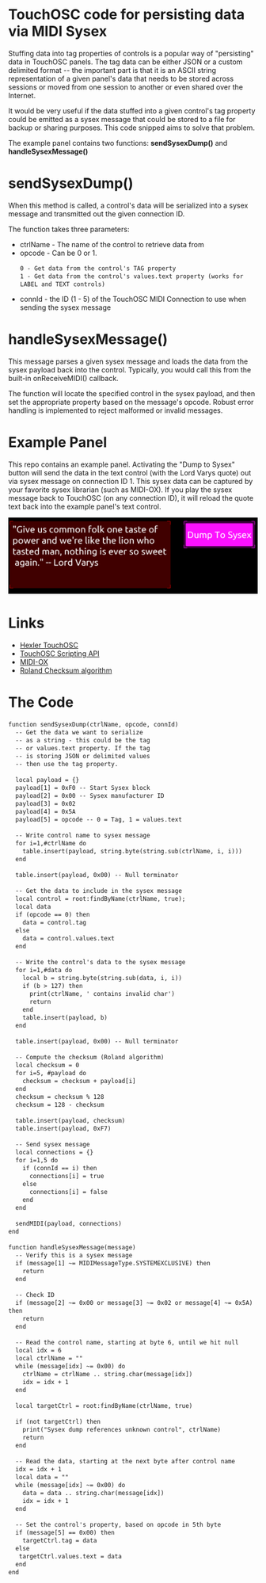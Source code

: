 # TouchOSC code for persisting data via MIDI Sysex
Stuffing data into tag properties of controls is a popular way of "persisting" data in TouchOSC panels. The tag data can be either JSON or a custom delimited format -- the important part is that it is an ASCII string representation of a given panel's data that needs to be stored across sessions or moved from one session to another or even shared over the Internet.

It would be very useful if the data stuffed into a given control's tag property could be emitted as a sysex message that could be stored to a file for backup or sharing purposes. This code snipped aims to solve that problem.

The example panel contains two functions: __sendSysexDump()__ and __handleSysexMessage()__

# sendSysexDump()
When this method is called, a control's data will be serialized into a sysex message and transmitted out the given connection ID.

The function takes three parameters:
* ctrlName - The name of the control to retrieve data from
* opcode - Can be 0 or 1.
   ```
   0 - Get data from the control's TAG property
   1 - Get data from the control's values.text property (works for LABEL and TEXT controls)
  ```
* connId - the ID (1 - 5) of the TouchOSC MIDI Connection to use when sending the sysex message

# handleSysexMessage()
This message parses a given sysex message and loads the data from the sysex payload back into the control. Typically, you would call this from the built-in onReceiveMIDI() callback.

The function will locate the specified control in the sysex payload, and then set the appropriate property based on the message's opcode. Robust error handling is implemented to reject malformed or invalid messages.

# Example Panel
This repo contains an example panel. Activating the "Dump to Sysex" button will send the data in the text control (with the Lord Varys quote) out via sysex message on connection ID 1. This sysex data can be captured by your favorite sysex librarian (such as MIDI-OX). If you play the sysex message back to TouchOSC (on any connection ID), it will reload the quote text back into the example panel's text control.

![Panel Screen Cap](https://github.com/MidiHax/touchosc-ctrl-sysex/blob/main/preview.png)

# Links
 * [Hexler TouchOSC](https://hexler.net/touchosc)
 * [TouchOSC Scripting API](https://hexler.net/pub/touchosc/scripting-api.html)
 * [MIDI-OX](http://www.midiox.com/)
 * [Roland Checksum algorithm](https://www.vguitarforums.com/smf/index.php?topic=20544.0)

# The Code
```
function sendSysexDump(ctrlName, opcode, connId)
  -- Get the data we want to serialize
  -- as a string - this could be the tag
  -- or values.text property. If the tag
  -- is storing JSON or delimited values
  -- then use the tag property.

  local payload = {}
  payload[1] = 0xF0 -- Start Sysex block
  payload[2] = 0x00 -- Sysex manufacturer ID
  payload[3] = 0x02
  payload[4] = 0x5A
  payload[5] = opcode -- 0 = Tag, 1 = values.text
  
  -- Write control name to sysex message
  for i=1,#ctrlName do
    table.insert(payload, string.byte(string.sub(ctrlName, i, i)))
  end
  
  table.insert(payload, 0x00) -- Null terminator 
  
  -- Get the data to include in the sysex message
  local control = root:findByName(ctrlName, true);
  local data
  if (opcode == 0) then
    data = control.tag
  else
    data = control.values.text
  end

  -- Write the control's data to the sysex message
  for i=1,#data do
    local b = string.byte(string.sub(data, i, i))
    if (b > 127) then
      print(ctrlName, ' contains invalid char')
      return
    end
    table.insert(payload, b)
  end
  
  table.insert(payload, 0x00) -- Null terminator 
  
  -- Compute the checksum (Roland algorithm)
  local checksum = 0
  for i=5, #payload do
    checksum = checksum + payload[i]
  end
  checksum = checksum % 128
  checksum = 128 - checksum
  
  table.insert(payload, checksum)
  table.insert(payload, 0xF7)
  
  -- Send sysex message
  local connections = {}
  for i=1,5 do
    if (connId == i) then
      connections[i] = true
    else
      connections[i] = false
    end
  end
  
  sendMIDI(payload, connections)
end

function handleSysexMessage(message)
  -- Verify this is a sysex message
  if (message[1] ~= MIDIMessageType.SYSTEMEXCLUSIVE) then
    return
  end
  
  -- Check ID
  if (message[2] ~= 0x00 or message[3] ~= 0x02 or message[4] ~= 0x5A) then
    return
  end
  
  -- Read the control name, starting at byte 6, until we hit null
  local idx = 6
  local ctrlName = ""
  while (message[idx] ~= 0x00) do
    ctrlName = ctrlName .. string.char(message[idx])
    idx = idx + 1
  end
  
  local targetCtrl = root:findByName(ctrlName, true)
  
  if (not targetCtrl) then
    print("Sysex dump references unknown control", ctrlName)
    return
  end
  
  -- Read the data, starting at the next byte after control name
  idx = idx + 1
  local data = ""
  while (message[idx] ~= 0x00) do
    data = data .. string.char(message[idx])
    idx = idx + 1
  end
  
  -- Set the control's property, based on opcode in 5th byte
  if (message[5] == 0x00) then
    targetCtrl.tag = data
  else
   targetCtrl.values.text = data
  end
end
```
